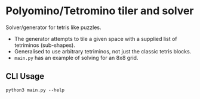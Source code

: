 # Polyomino/Tetromino tiler and solver
Solver/generator for tetris like puzzles. 

- The generator attempts to tile a given space with a supplied list of tetriminos (sub-shapes).
- Generalised to use arbitrary tetriminos, not just the classic tetris blocks.
- `main.py` has an example of solving for an 8x8 grid.

## CLI Usage
`python3 main.py --help`

